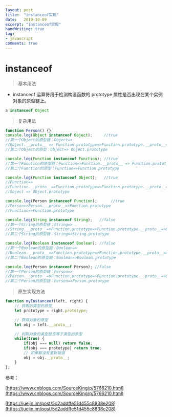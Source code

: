 ```yaml
---
layout: post
title:  "instanceof实现"
date:   2019-10-09
excerpt: "instanceof实现"
handWriting: true
tag:
- javascript
comments: true
---
```



# instanceof

> 基本用法

* instanceof 运算符用于检测构造函数的 prototype 属性是否出现在某个实例对象的原型链上。

```javaScript
a instanceof Object
```

> 复杂用法

```javascript
function Person() {}
console.log(Object instanceof Object);     //true
//第一个Object的原型链：Object=>
//Object.__proto__ => Function.prototype=>Function.prototype.__proto__=>Object.prototype
//第二个Object的原型：Object=> Object.prototype

console.log(Function instanceof Function); //true
//第一个Function的原型链：Function=>Function.__proto__ => Function.prototype
//第二个Function的原型：Function=>Function.prototype

console.log(Function instanceof Object);   //true
//Function=>
//Function.__proto__=>Function.prototype=>Function.prototype.__proto__=>Object.prototype
//Object => Object.prototype

console.log(Person instanceof Function);      //true
//Person=>Person.__proto__=>Function.prototype
//Function=>Function.prototype

console.log(String instanceof String);   //false
//第一个String的原型链：String=>
//String.__proto__=>Function.prototype=>Function.prototype.__proto__=>Object.prototype
//第二个String的原型链：String=>String.prototype

console.log(Boolean instanceof Boolean); //false
//第一个Boolean的原型链：Boolean=>
//Boolean.__proto__=>Function.prototype=>Function.prototype.__proto__=>Object.prototype
//第二个Boolean的原型链：Boolean=>Boolean.prototype

console.log(Person instanceof Person); //false
//第一个Person的原型链：Person=>
//Person.__proto__=>Function.prototype=>Function.prototype.__proto__=>Object.prototype
//第二个Person的原型链：Person=>Person.prototype
```

> 原生实现方法

```javascript
function myInstanceof(left, right) {
    // 获取的类型的原型
    let prototype = right.prototype;

    // 获得对象的原型
    let obj = left.__proto__;

    // 判断对象的类型是否等于类型的原型
    while(true) {
        if(obj === null) return false;
        if(obj === prototype) return true;
        // 如果都没有重新赋值
        obj = obj.__proto__;
    }
};
```

参考：

[https://www.cnblogs.com/SourceKing/p/5766210.html](https://www.cnblogs.com/SourceKing/p/5766210.html)

[https://juejin.im/post/5d2addffe51d455c8838e208](https://juejin.im/post/5d2addffe51d455c8838e208)


